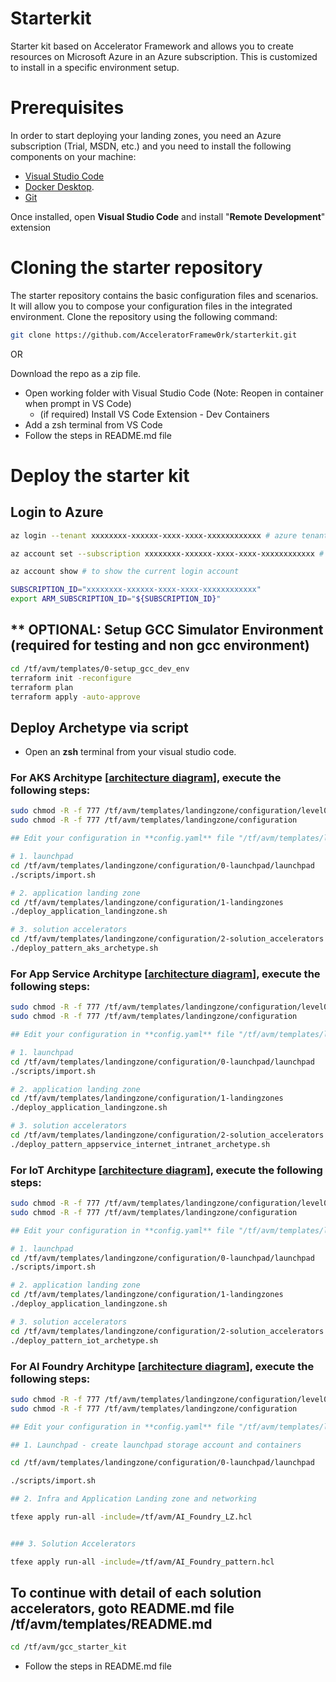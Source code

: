 # Starterkit
Starter kit based on Accelerator Framework and allows you to create resources on Microsoft Azure in an Azure subscription. 
This is customized to install in a specific environment setup. 

# Prerequisites
In order to start deploying your landing zones, you need an Azure subscription (Trial, MSDN, etc.) and you need to install the following components on your machine:

- [Visual Studio Code](https://code.visualstudio.com/)
- [Docker Desktop](https://docs.docker.com/docker-for-windows/install/).
- [Git](https://git-scm.com/downloads)

Once installed, open **Visual Studio Code** and install "**Remote Development**" extension

# Cloning the starter repository

The starter repository contains the basic configuration files and scenarios. It will allow you to compose your configuration files in the integrated environment.
Clone the repository using the following command:

```bash
git clone https://github.com/AcceleratorFramew0rk/starterkit.git
```
OR

Download the repo as a zip file.

* Open working folder with Visual Studio Code (Note: Reopen in container when prompt in VS Code)
  * (if required) Install VS Code Extension - Dev Containers
* Add a zsh terminal from VS Code
* Follow the steps in README.md file
  
# Deploy the starter kit
## Login to Azure
```bash
az login --tenant xxxxxxxx-xxxxxx-xxxx-xxxx-xxxxxxxxxxxx # azure tenant id

az account set --subscription xxxxxxxx-xxxxxx-xxxx-xxxx-xxxxxxxxxxxx # subscription id

az account show # to show the current login account

SUBSCRIPTION_ID="xxxxxxxx-xxxxxx-xxxx-xxxx-xxxxxxxxxxxx"
export ARM_SUBSCRIPTION_ID="${SUBSCRIPTION_ID}"
```

## ** OPTIONAL: Setup GCC Simulator Environment (required for testing and non gcc environment)
```bash
cd /tf/avm/templates/0-setup_gcc_dev_env
terraform init -reconfigure
terraform plan
terraform apply -auto-approve
```

## Deploy Archetype via script

- Open an **zsh** terminal from your visual studio code.

### For AKS Architype [[architecture diagram](./docs/aks_archetype.md)], execute the following steps:

```bash
sudo chmod -R -f 777 /tf/avm/templates/landingzone/configuration/level0/gcci_platform/import.sh
sudo chmod -R -f 777 /tf/avm/templates/landingzone/configuration

## Edit your configuration in **config.yaml** file "/tf/avm/templates/landingzone/configuration/0-launchpad/scripts/config.yaml"

# 1. launchpad
cd /tf/avm/templates/landingzone/configuration/0-launchpad/launchpad
./scripts/import.sh

# 2. application landing zone
cd /tf/avm/templates/landingzone/configuration/1-landingzones
./deploy_application_landingzone.sh

# 3. solution accelerators
cd /tf/avm/templates/landingzone/configuration/2-solution_accelerators
./deploy_pattern_aks_archetype.sh
```

### For App Service Architype [[architecture diagram](./docs/appservice_archetype.md)], execute the following steps:
```bash
sudo chmod -R -f 777 /tf/avm/templates/landingzone/configuration/level0/gcci_platform/import.sh
sudo chmod -R -f 777 /tf/avm/templates/landingzone/configuration

## Edit your configuration in **config.yaml** file "/tf/avm/templates/landingzone/configuration/0-launchpad/scripts/config.yaml"

# 1. launchpad
cd /tf/avm/templates/landingzone/configuration/0-launchpad/launchpad
./scripts/import.sh

# 2. application landing zone
cd /tf/avm/templates/landingzone/configuration/1-landingzones
./deploy_application_landingzone.sh

# 3. solution accelerators
cd /tf/avm/templates/landingzone/configuration/2-solution_accelerators
./deploy_pattern_appservice_internet_intranet_archetype.sh
```


### For IoT Architype [[architecture diagram](./docs/iot_archetype.md)], execute the following steps:
```bash
sudo chmod -R -f 777 /tf/avm/templates/landingzone/configuration/level0/gcci_platform/import.sh
sudo chmod -R -f 777 /tf/avm/templates/landingzone/configuration

## Edit your configuration in **config.yaml** file "/tf/avm/templates/landingzone/configuration/0-launchpad/scripts/config.yaml"

# 1. launchpad
cd /tf/avm/templates/landingzone/configuration/0-launchpad/launchpad
./scripts/import.sh

# 2. application landing zone
cd /tf/avm/templates/landingzone/configuration/1-landingzones
./deploy_application_landingzone.sh

# 3. solution accelerators
cd /tf/avm/templates/landingzone/configuration/2-solution_accelerators
./deploy_pattern_iot_archetype.sh
```


### For AI Foundry Architype [[architecture diagram](./docs/ai_archetype.md)], execute the following steps:
```bash
sudo chmod -R -f 777 /tf/avm/templates/landingzone/configuration/level0/gcci_platform/import.sh
sudo chmod -R -f 777 /tf/avm/templates/landingzone/configuration

## Edit your configuration in **config.yaml** file "/tf/avm/templates/landingzone/configuration/0-launchpad/scripts/config.yaml"

## 1. Launchpad - create launchpad storage account and containers

cd /tf/avm/templates/landingzone/configuration/0-launchpad/launchpad

./scripts/import.sh

## 2. Infra and Application Landing zone and networking

tfexe apply run-all -include=/tf/avm/AI_Foundry_LZ.hcl


### 3. Solution Accelerators

tfexe apply run-all -include=/tf/avm/AI_Foundry_pattern.hcl

```


## To continue with detail of each solution accelerators, goto README.md file /tf/avm/templates/README.md
```bash
cd /tf/avm/gcc_starter_kit
```
* Follow the steps in README.md file
